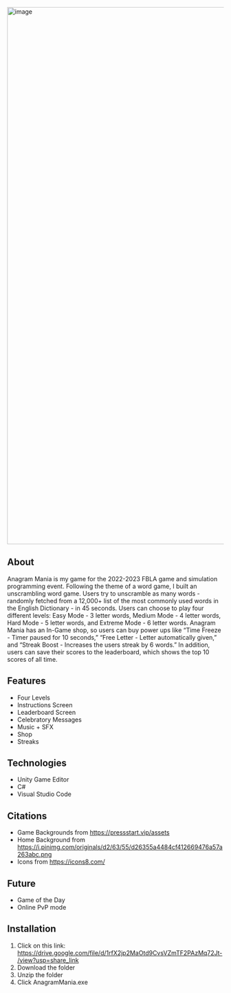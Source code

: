 <img width="1248" alt="image" src="https://user-images.githubusercontent.com/82910597/231650725-65d9e48c-4536-4113-9227-1b3cef8dfc8c.png">

## About ##
Anagram Mania is my game for the 2022-2023 FBLA game and simulation programming event. Following the theme of a word game, I built an unscrambling word game. Users try to unscramble as many words - randomly fetched from a 12,000+ list of the most commonly used words in the English Dictionary - in 45 seconds. Users can choose to play four different levels: Easy Mode - 3 letter words, Medium Mode - 4 letter words, Hard Mode - 5 letter words, and Extreme Mode - 6 letter words. Anagram Mania has an In-Game shop, so users can buy power ups like “Time Freeze - Timer paused for 10 seconds,” “Free Letter - Letter automatically given,” and “Streak Boost - Increases the users streak by 6 words.” In addition, users can save their scores to the leaderboard, which shows the top 10 scores of all time. 

## Features ##
* Four Levels
* Instructions Screen
* Leaderboard Screen
* Celebratory Messages
* Music + SFX
* Shop
* Streaks

## Technologies ##
* Unity Game Editor
* C#
* Visual Studio Code

## Citations ##
* Game Backgrounds from https://pressstart.vip/assets
* Home Background from https://i.pinimg.com/originals/d2/63/55/d26355a4484cf412669476a57a263abc.png
* Icons from https://icons8.com/

## Future ##
* Game of the Day
* Online PvP mode

## Installation ##
1. Click on this link: https://drive.google.com/file/d/1rfX2jp2MaOtd9CvsVZmTF2PAzMq72Jt-/view?usp=share_link
2. Download the folder
3. Unzip the folder
4. Click AnagramMania.exe
